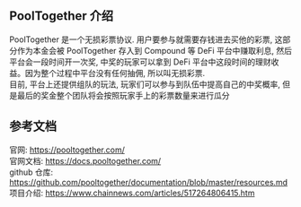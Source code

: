 ## PoolTogether 介绍  
PoolTogether 是一个无损彩票协议. 用户要参与就需要存钱进去买他的彩票, 这部分作为本金会被 PoolTogether 存入到 Compound 等 DeFi 平台中赚取利息, 然后平台会一段时间开一次奖, 中奖的玩家可以拿到 DeFi 平台中这段时间的理财收益。因为整个过程中平台没有任何抽佣, 所以叫无损彩票.    
目前, 平台上还提供组队的玩法, 玩家们可以参与到队伍中提高自己的中奖概率, 但是最后的奖金整个团队将会按照玩家手上的彩票数量来进行瓜分


## 参考文档  
官网: https://pooltogether.com/  
官网文档:  https://docs.pooltogether.com/  
github 仓库:  https://github.com/pooltogether/documentation/blob/master/resources.md   
项目介绍:  https://www.chainnews.com/articles/517264806415.htm  
